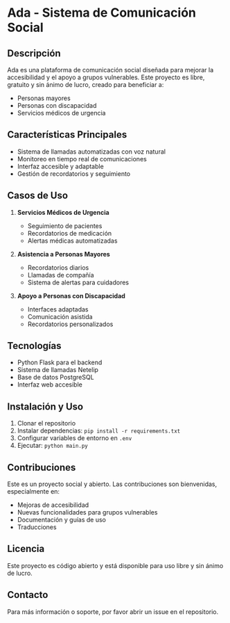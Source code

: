 # Ada - Sistema de Comunicación Social

## Descripción
Ada es una plataforma de comunicación social diseñada para mejorar la accesibilidad y el apoyo a grupos vulnerables. Este proyecto es libre, gratuito y sin ánimo de lucro, creado para beneficiar a:
- Personas mayores
- Personas con discapacidad
- Servicios médicos de urgencia

## Características Principales
- Sistema de llamadas automatizadas con voz natural
- Monitoreo en tiempo real de comunicaciones
- Interfaz accesible y adaptable
- Gestión de recordatorios y seguimiento

## Casos de Uso
1. **Servicios Médicos de Urgencia**
   - Seguimiento de pacientes
   - Recordatorios de medicación
   - Alertas médicas automatizadas

2. **Asistencia a Personas Mayores**
   - Recordatorios diarios
   - Llamadas de compañía
   - Sistema de alertas para cuidadores

3. **Apoyo a Personas con Discapacidad**
   - Interfaces adaptadas
   - Comunicación asistida
   - Recordatorios personalizados

## Tecnologías
- Python Flask para el backend
- Sistema de llamadas Netelip
- Base de datos PostgreSQL
- Interfaz web accesible

## Instalación y Uso
1. Clonar el repositorio
2. Instalar dependencias: `pip install -r requirements.txt`
3. Configurar variables de entorno en `.env`
4. Ejecutar: `python main.py`

## Contribuciones
Este es un proyecto social y abierto. Las contribuciones son bienvenidas, especialmente en:
- Mejoras de accesibilidad
- Nuevas funcionalidades para grupos vulnerables
- Documentación y guías de uso
- Traducciones

## Licencia
Este proyecto es código abierto y está disponible para uso libre y sin ánimo de lucro.

## Contacto
Para más información o soporte, por favor abrir un issue en el repositorio.
